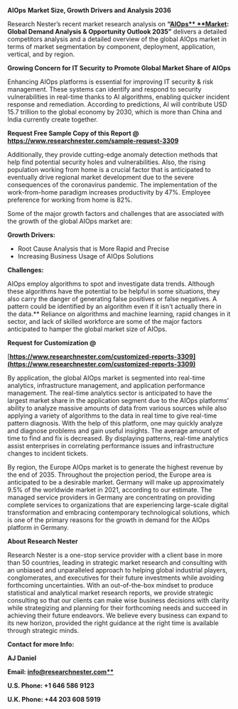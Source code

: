 ﻿**AIOps** **Market Size, Growth Drivers and Analysis 2036**

Research Nester’s recent market research analysis on **“[AIOps** **Market](https://www.researchnester.com/reports/aiops-market/3309): Global Demand Analysis & Opportunity Outlook 2035”** delivers a detailed competitors analysis and a detailed overview of the global AIOps market in terms of market segmentation by component, deployment, application, vertical, and by region. 

**Growing Concern for IT Security to Promote Global Market Share of AIOps**

Enhancing AIOps platforms is essential for improving IT security & risk management. These systems can identify and respond to security vulnerabilities in real-time thanks to AI algorithms, enabling quicker incident response and remediation. According to predictions, AI will contribute USD 15.7 trillion to the global economy by 2030, which is more than China and India currently create together.

<a name="_hlk168911023"></a><a name="_hlk168911453"></a>**Request Free Sample Copy of this Report @ <https://www.researchnester.com/sample-request-3309>** 

Additionally, they provide cutting-edge anomaly detection methods that help find potential security holes and vulnerabilities. Also, the rising population working from home is a crucial factor that is anticipated to eventually drive regional market development due to the severe consequences of the coronavirus pandemic. The implementation of the work-from-home paradigm increases productivity by 47%. Employee preference for working from home is 82%.

Some of the major growth factors and challenges that are associated with the growth of the global AIOps market are:

**Growth Drivers:**

- Root Cause Analysis that is More Rapid and Precise
- Increasing Business Usage of AIOps Solutions

**Challenges:**

AIOps employ algorithms to spot and investigate data trends. Although these algorithms have the potential to be helpful in some situations, they also carry the danger of generating false positives or false negatives. A pattern could be identified by an algorithm even if it isn't actually there in the data.** Reliance on algorithms and machine learning, rapid changes in it sector, and lack of skilled workforce are some of the major factors anticipated to hamper the global market size of AIOps.

**Request for Customization @**

[**https://www.researchnester.com/customized-reports-3309](https://www.researchnester.com/customized-reports-3309)** 

By application, the global AIOps market is segmented into real-time analytics, infrastructure management, and application performance management. The real-time analytics sector is anticipated to have the largest market share in the application segment due to the AIOps platforms' ability to analyze massive amounts of data from various sources while also applying a variety of algorithms to the data in real time to give real-time pattern diagnosis. With the help of this platform, one may quickly analyze and diagnose problems and gain useful insights.  The average amount of time to find and fix is decreased. By displaying patterns, real-time analytics assist enterprises in correlating performance issues and infrastructure changes to incident tickets.

By region, the Europe AIOps market is to generate the highest revenue by the end of 2035. Throughout the projection period, the Europe area is anticipated to be a desirable market. Germany will make up approximately 9.5% of the worldwide market in 2021, according to our estimate. The managed service providers in Germany are concentrating on providing complete services to organizations that are experiencing large-scale digital transformation and embracing contemporary technological solutions, which is one of the primary reasons for the growth in demand for the AIOps platform in Germany. 

<a name="_hlk168910495"></a>**About Research Nester**

Research Nester is a one-stop service provider with a client base in more than 50 countries, leading in strategic market research and consulting with an unbiased and unparalleled approach to helping global industrial players, conglomerates, and executives for their future investments while avoiding forthcoming uncertainties. With an out-of-the-box mindset to produce statistical and analytical market research reports, we provide strategic consulting so that our clients can make wise business decisions with clarity while strategizing and planning for their forthcoming needs and succeed in achieving their future endeavors. We believe every business can expand to its new horizon, provided the right guidance at the right time is available through strategic minds.

**Contact for more Info:**

**AJ Daniel**

**Email: [info@researchnester.com**](mailto:info@researchnester.com)**

**U.S. Phone: +1 646 586 9123** 

**U.K. Phone: +44 203 608 5919**
